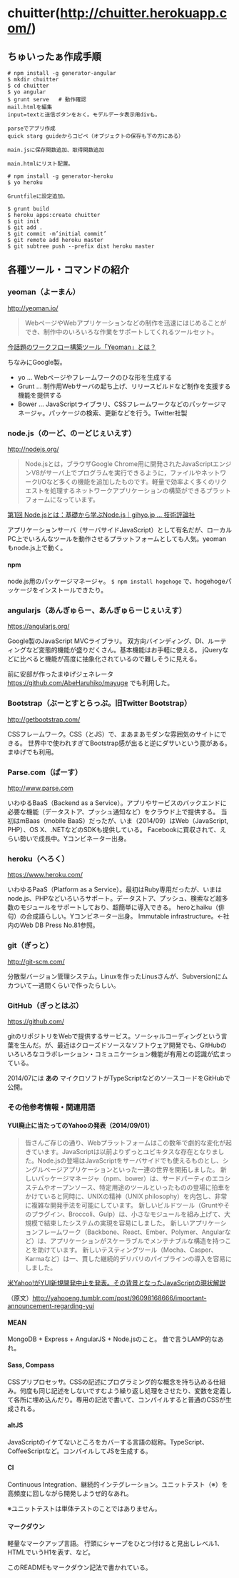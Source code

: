 chuitter(http://chuitter.herokuapp.com/)
========

## ちゅいったぁ作成手順

```
# npm install -g generator-angular
$ mkdir chuitter
$ cd chuitter
$ yo angular
$ grunt serve	# 動作確認
mail.htmlを編集
input=textと送信ボタンをおく。モデルデータ表示用divも。

parseでアプリ作成
quick starg guideからコピペ（オブジェクトの保存も下の方にある）

main.jsに保存関数追加、取得関数追加

main.htmlにリスト配置。

# npm install -g generator-heroku
$ yo heroku

Gruntfileに設定追加。

$ grunt build
$ heroku apps:create chuitter
$ git init
$ git add .
$ git commit -m’initial commit’
$ git remote add heroku master
$ git subtree push --prefix dist heroku master

```

## 各種ツール・コマンドの紹介

### yeoman（よーまん）

http://yeoman.io/


> WebページやWebアプリケーションなどの制作を迅速にはじめることができ、制作中のいろいろな作業をサポートしてくれるツールセット。

[今話題のワークフロー構築ツール「Yeoman」とは？](https://www.engcafe.tv/news/2014071410791/)

ちなみにGoogle製。

* yo … Webページやフレームワークのひな形を生成する
* Grunt … 制作用Webサーバの起ち上げ、リリースビルドなど制作を支援する機能を提供する
* Bower … JavaScriptライブラリ、CSSフレームワークなどのパッケージマネージャ。パッケージの検索、更新などを行う。Twitter社製

### node.js（のーど、のーどじぇいえす）

http://nodejs.org/

> Node.jsとは，ブラウザGoogle Chrome用に開発されたJavaScriptエンジンV8がサーバ上でプログラムを実行できるように，ファイルやネットワークI/Oなど多くの機能を追加したものです。軽量で効率よく多くのリクエストを処理するネットワークアプリケーションの構築ができるプラットフォームになっています。

[第1回 Node.jsとは：基礎から学ぶNode.js｜gihyo.jp … 技術評論社](http://gihyo.jp/dev/serial/01/nodejs/0001)

アプリケーションサーバ（サーバサイドJavaScript）として有名だが、ローカルPC上でいろんなツールを動作させるプラットフォームとしても人気。yeomanもnode.js上で動く。

#### npm

node.js用のパッケージマネージャ。
`$ npm install hogehoge` で、hogehogeパッケージをインストールできたり。

### angularjs（あんぎゅらー、あんぎゅらーじぇいえす）

https://angularjs.org/

Google製のJavaScript MVCライブラリ。
双方向バインディング、DI、ルーティングなど変態的機能が盛りだくさん。基本機能はお手軽に使える。
jQueryなどに比べると機能が高度に抽象化されているので難しそうに見える。

前に安部が作ったまゆげジェネレータ <https://github.com/AbeHaruhiko/mayuge> でも利用した。

### Bootstrap（ぶーとすとらっぷ。旧Twitter Bootstrap）

http://getbootstrap.com/

CSSフレームワーク。CSS（とJS）で、まあまあモダンな雰囲気のサイトにできる。
世界中で使われすぎてBootstrap感が出ると逆にダサいという罠がある。
まゆげでも利用。

### Parse.com（ぱーす）

http://www.parse.com

いわゆるBaaS（Backend as a Service）。アプリやサービスのバックエンドに必要な機能（データストア、プッシュ通知など）をクラウド上で提供する。
当初はmBaas（mobile BaaS）だったが、いま（2014/09）はWeb（JavaScript, PHP）、OS X、.NETなどのSDKも提供している。
Facebookに買収されて、えらい勢いで成長中。Yコンビネーター出身。

### heroku（へろく）

https://www.heroku.com/

いわゆるPaaS（Platform as a Service）。最初はRuby専用だったが、いまはnode.js、PHPなどいろいろサポート。データストア、プッシュ、検索など超多数のモジュールをサポートしており、超簡単に導入できる。
heroとhaiku（俳句）の合成語らしい。Yコンビネーター出身。
Immutable infrastructure。←社内のWeb DB Press No.81参照。

### git（ぎっと）

http://git-scm.com/

分散型バージョン管理システム。Linuxを作ったLinusさんが、Subversionにムカついて一週間くらいで作ったらしい。


### GitHub（ぎっとはぶ）

https://github.com/

gitのリポジトリをWebで提供するサービス。ソーシャルコーディングという言葉を生んだ。が、最近はクローズドソースなソフトウェア開発でも、GitHubのいろいろなコラボレーション・コミュニケーション機能が有用との認識が広まっている。

2014/07には **あの** マイクロソフトがTypeScriptなどのソースコードをGitHubで公開。

### その他参考情報・関連用語

#### YUI廃止に当たってのYahooの発表（2014/09/01）

> 皆さんご存じの通り、Webプラットフォームはこの数年で劇的な変化が起きています。JavaScriptは以前よりずっとユビキタスな存在となりました。Node.jsの登場はJavaScriptをサーバサイドでも使えるものとし、シングルページアプリケーションといった一連の世界を開拓しました。
> 新しいパッケージマネージャ（npm、bower）は、サードパーティのエコシステムやオープンソース、特定用途のツールといったものの登場に拍車をかけていると同時に、UNIXの精神（UNIX philosophy）を内包し、非常に複雑な開発手法を可能にしています。
> 新しいビルドツール（Gruntやそのプラグイン、Broccoli、Gulp）は、小さなモジュールを組み上げて、大規模で結束したシステムの実現を容易にしました。
> 新しいアプリケーションフレームワーク（Backbone、React、Ember、Polymer、Angularなど）は、アプリケーションがスケーラブルでメンテナブルな構造を持つことを助けています。
> 新しいテスティングツール（Mocha、Casper、Karmaなど）は一、貫した継続的デリバリのパイプラインの導入を容易にしました。

[米Yahoo!がYUI新規開発中止を発表。その背景となったJavaScriptの現状解説](http://www.publickey1.jp/blog/14/yahooyuijavascript.html)

（原文）http://yahooeng.tumblr.com/post/96098168666/important-announcement-regarding-yui

#### MEAN

MongoDB + Express + AngularJS + Node.jsのこと。
昔で言うLAMP的なあれ。

#### Sass, Compass

CSSプリプロセッサ。CSSの記述にプログラミング的な概念を持ち込める仕組み。何度も同じ記述をしないですむよう繰り返し処理をさせたり、変数を定義して各所に埋め込んだり。専用の記法で書いて、コンパイルすると普通のCSSが生成される。

#### altJS

JavaScriptのイケてないところをカバーする言語の総称。TypeScript、CoffeeScriptなど。コンパイルしてJSを生成する。

#### CI

Continuous Integration、継続的インテグレーション。ユニットテスト（※）を高頻度に回しながら開発しようぜ的なあれ。

※ユニットテストは単体テストのことではありません。

#### マークダウン

軽量なマークアップ言語。
行頭にシャープをひとつ付けると見出しレベル1、HTMLでいうH1を表す、など。

このREADMEもマークダウン記法で書かれている。
